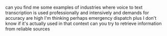 can you find me some examples of industries where voice to text transcription is used professionally and intensively and demands for accuracy are high I'm thinking perhaps emergency dispatch plus I don't know if it's actually used in that context can you try to retrieve information from reliable sources